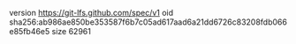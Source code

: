 version https://git-lfs.github.com/spec/v1
oid sha256:ab986ae850be353587f6b7c05ad617aad6a21dd6726c83208fdb066e85fb46e5
size 62961
